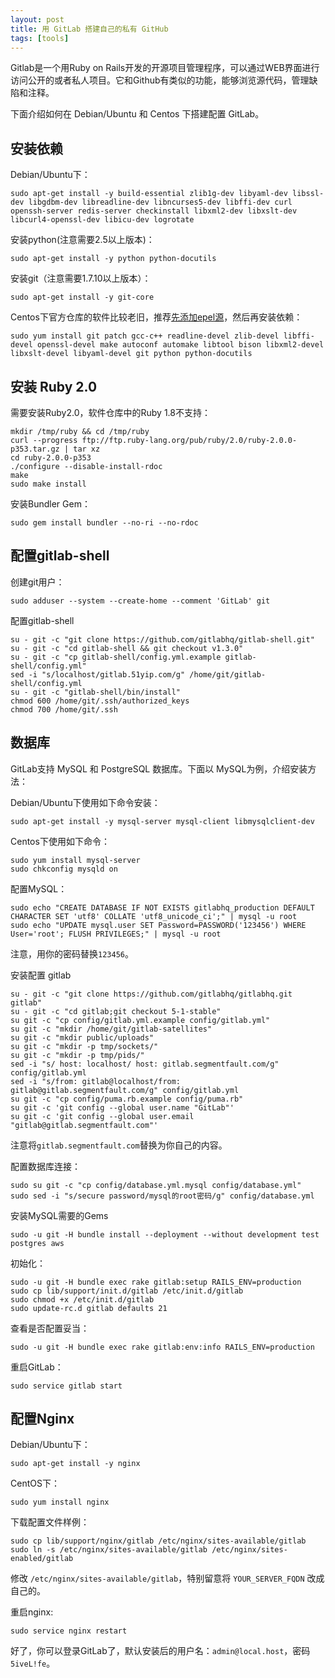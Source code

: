 ```yaml
---
layout: post
title: 用 GitLab 搭建自己的私有 GitHub
tags: [tools]
---
```


Gitlab是一个用Ruby on Rails开发的开源项目管理程序，可以通过WEB界面进行访问公开的或者私人项目。它和Github有类似的功能，能够浏览源代码，管理缺陷和注释。

下面介绍如何在 Debian/Ubuntu 和 Centos 下搭建配置 GitLab。

## 安装依赖

Debian/Ubuntu下：
    
    sudo apt-get install -y build-essential zlib1g-dev libyaml-dev libssl-dev libgdbm-dev libreadline-dev libncurses5-dev libffi-dev curl openssh-server redis-server checkinstall libxml2-dev libxslt-dev libcurl4-openssl-dev libicu-dev logrotate
    

安装python(注意需要2.5以上版本)：
    
    sudo apt-get install -y python python-docutils
    

安装git（注意需要1.7.10以上版本）：
    
    sudo apt-get install -y git-core
    

Centos下官方仓库的软件比较老旧，推荐[先添加epel源](http://blog.51yip.com/linux/1337.html)，然后再安装依赖：
    
    sudo yum install git patch gcc-c++ readline-devel zlib-devel libffi-devel openssl-devel make autoconf automake libtool bison libxml2-devel libxslt-devel libyaml-devel git python python-docutils
    

## 安装 Ruby 2.0

需要安装Ruby2.0，软件仓库中的Ruby 1.8不支持：
    
    mkdir /tmp/ruby && cd /tmp/ruby
    curl --progress ftp://ftp.ruby-lang.org/pub/ruby/2.0/ruby-2.0.0-p353.tar.gz | tar xz
    cd ruby-2.0.0-p353
    ./configure --disable-install-rdoc
    make
    sudo make install
    

安装Bundler Gem：
    
    sudo gem install bundler --no-ri --no-rdoc
    

## 配置gitlab-shell

创建git用户：
    
    sudo adduser --system --create-home --comment 'GitLab' git  
    

配置gitlab-shell
    
    su - git -c "git clone https://github.com/gitlabhq/gitlab-shell.git"  
    su - git -c "cd gitlab-shell && git checkout v1.3.0"  
    su - git -c "cp gitlab-shell/config.yml.example gitlab-shell/config.yml"  
    sed -i "s/localhost/gitlab.51yip.com/g" /home/git/gitlab-shell/config.yml  
    su - git -c "gitlab-shell/bin/install"  
    chmod 600 /home/git/.ssh/authorized_keys  
    chmod 700 /home/git/.ssh
    

## 数据库

GitLab支持 MySQL 和 PostgreSQL 数据库。下面以 MySQL为例，介绍安装方法：

Debian/Ubuntu下使用如下命令安装：
    
    sudo apt-get install -y mysql-server mysql-client libmysqlclient-dev
    

Centos下使用如下命令：
    
    sudo yum install mysql-server 
    sudo chkconfig mysqld on
    

配置MySQL：
    
    sudo echo "CREATE DATABASE IF NOT EXISTS gitlabhq_production DEFAULT CHARACTER SET 'utf8' COLLATE 'utf8_unicode_ci';" | mysql -u root 
    sudo echo "UPDATE mysql.user SET Password=PASSWORD('123456') WHERE User='root'; FLUSH PRIVILEGES;" | mysql -u root 
    

注意，用你的密码替换`123456`。

安装配置 gitlab
    
    su - git -c "git clone https://github.com/gitlabhq/gitlabhq.git gitlab"  
    su - git -c "cd gitlab;git checkout 5-1-stable"  
    su git -c "cp config/gitlab.yml.example config/gitlab.yml"  
    su git -c "mkdir /home/git/gitlab-satellites"  
    su git -c "mkdir public/uploads"  
    su git -c "mkdir -p tmp/sockets/"  
    su git -c "mkdir -p tmp/pids/"  
    sed -i "s/ host: localhost/ host: gitlab.segmentfault.com/g" config/gitlab.yml  
    sed -i "s/from: gitlab@localhost/from: gitlab@gitlab.segmentfault.com/g" config/gitlab.yml  
    su git -c "cp config/puma.rb.example config/puma.rb"  
    su git -c 'git config --global user.name "GitLab"'  
    su git -c 'git config --global user.email "gitlab@gitlab.segmentfault.com"'
    

注意将`gitlab.segmentfault.com`替换为你自己的内容。

配置数据库连接：
    
    sudo su git -c "cp config/database.yml.mysql config/database.yml"
    sudo sed -i "s/secure password/mysql的root密码/g" config/database.yml
    

安装MySQL需要的Gems
    
    sudo -u git -H bundle install --deployment --without development test postgres aws
    

初始化：
    
    sudo -u git -H bundle exec rake gitlab:setup RAILS_ENV=production
    sudo cp lib/support/init.d/gitlab /etc/init.d/gitlab
    sudo chmod +x /etc/init.d/gitlab
    sudo update-rc.d gitlab defaults 21
    

查看是否配置妥当：
    
    sudo -u git -H bundle exec rake gitlab:env:info RAILS_ENV=production
    

重启GitLab：
    
    sudo service gitlab start
    

## 配置Nginx

Debian/Ubuntu下：
    
    sudo apt-get install -y nginx
    

CentOS下：
    
    sudo yum install nginx
    

下载配置文件样例：
    
    sudo cp lib/support/nginx/gitlab /etc/nginx/sites-available/gitlab
    sudo ln -s /etc/nginx/sites-available/gitlab /etc/nginx/sites-enabled/gitlab
    

修改 `/etc/nginx/sites-available/gitlab`，特别留意将 `YOUR_SERVER_FQDN` 改成自己的。

重启nginx:
    
    sudo service nginx restart
    

好了，你可以登录GitLab了，默认安装后的用户名：`admin@local.host`，密码`5iveL!fe`。
